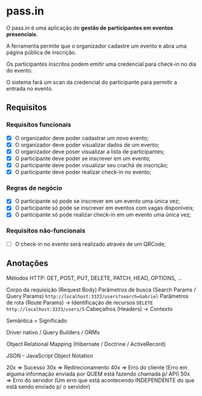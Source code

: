 # pass.in

O pass.in é uma aplicação de **gestão de participantes em eventos presenciais**.

A ferramenta permite que o organizador cadastre um evento e abra uma página pública de inscrição.

Os participantes inscritos podem emitir uma credencial para check-in no dia do evento.

O sistema fará um scan da credencial do participante para permitir a entrada no evento.

## Requisitos

### Requisitos funcionais

- [x] O organizador deve poder cadastrar um novo evento;
- [x] O organizador deve poder visualizar dados de um evento;
- [x] O organizador deve poser visualizar a lista de participantes;
- [x] O participante deve poder se inscrever em um evento;
- [x] O participante deve poder visualizar seu crachá de inscrição;
- [x] O participante deve poder realizar check-in no evento;

### Regras de negócio

- [x] O participante só pode se inscrever em um evento uma única vez;
- [x] O participante só pode se inscrever em eventos com vagas disponíveis;
- [x] O participante só pode realizar check-in em um evento uma única vez;

### Requisitos não-funcionais

- [ ] O check-in no evento será realizado através de um QRCode;

## Anotações

Métodos HTTP: GET, POST, PUT, DELETE, PATCH, HEAD, OPTIONS, ...

Corpo da requisição (Request Body)
Parâmetros de busca (Search Params / Query Params) `http://localhost:3333/users?search=Gabriel`
Parâmetros de rota (Route Params) -> Identificação de recursos `DELETE http://localhost:3333/users/5`
Cabeçalhos (Headers) -> Contexto

Semântica = Significado

Driver nativo / Query Builders / ORMs

Object Relational Mapping (Hibernate / Doctrine / ActiveRecord)

JSON - JavaScript Object Notation

20x => Sucesso
30x => Redirecionamento
40x => Erro do cliente (Erro em alguma informação enviada por QUEM está fazendo chamada p/ API)
50x => Erro do servidor (Um erro que está acontecendo INDEPENDENTE do que está sendo enviado p/ o servidor)
